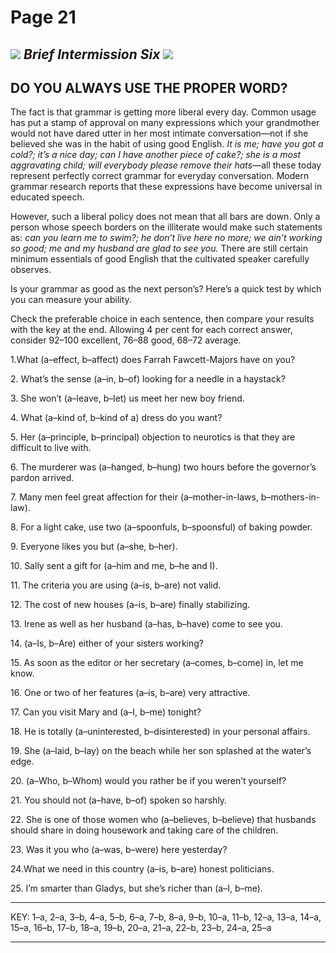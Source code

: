 # Page 21

## ![](blob:moz-extension://95c76d74-e490-4d6a-85ca-b2d3597fcaba/8a1e2af9-964d-4f6a-a444-2976a502585b) _Brief Intermission Six_ ![](blob:moz-extension://95c76d74-e490-4d6a-85ca-b2d3597fcaba/31226d23-f282-42be-8b0e-d8866a1500a2) <a href="#page279" id="page279"></a>

## DO YOU ALWAYS USE THE PROPER WORD?

The fact is that grammar is getting more liberal every day. Common usage has put a stamp of approval on many expressions which your grandmother would not have dared utter in her most intimate conversation—not if she believed she was in the habit of using good English. _It is me; have you got a cold?; it’s a nice day; can I have another piece of cake?; she is a most aggravating child; will everybody please remove their hats_—all these today represent perfectly correct grammar for everyday conversation. Modern grammar research reports that these expressions have become universal in educated speech.

However, such a liberal policy does not mean that all bars are down. Only a person whose speech borders on the illiterate would make such statements as: _can you learn me to swim?; he don’t live here no more; we ain’t working so good; me and my husband are glad to see you._ There are still certain minimum essentials of good English that the cultivated speaker carefully observes.

Is your grammar as good as the next person’s? Here’s a quick test by which you can measure your ability.

Check the preferable choice in each sentence, then compare your results with the key at the end. Allowing 4 per cent for each correct answer, consider 92–100 excellent, 76–88 good, 68–72 average.

&#x20; 1.What (a–effect, b–affect) does Farrah Fawcett-Majors have on you?

&#x20; 2\. What’s the sense (a–in, b–of) looking for a needle in a haystack?

&#x20; 3\. She won’t (a–leave, b–let) us meet her new boy friend.

&#x20; 4\. What (a–kind of, b–kind of a) dress do you want?

&#x20; 5\. Her (a–principle, b–principal) objection to neurotics is that they are difficult to live with.

&#x20; 6\. The murderer was (a–hanged, b–hung) two hours before the governor’s pardon arrived.

&#x20; 7\. Many men feel great affection for their (a–mother-in-laws, b–mothers-in-law).

&#x20; 8\. For a light cake, use two (a–spoonfuls, b–spoonsful) of baking powder.

&#x20; 9\. Everyone likes you but (a–she, b–her).

10\. Sally sent a gift for (a–him and me, b–he and I).

11\. The criteria you are using (a–is, b–are) not valid.

12\. The cost of new houses (a–is, b–are) finally stabilizing.

13\. Irene as well as her husband (a–has, b–have) come to see you.

14\. (a–Is, b–Are) either of your sisters working?

15\. As soon as the editor or her secretary (a–comes, b–come) in, let me know.

16\. One or two of her features (a–is, b–are) very attractive.

17\. Can you visit Mary and (a–I, b–me) tonight?

18\. He is totally (a–uninterested, b–disinterested) in your personal affairs.

19\. She (a–laid, b–lay) on the beach while her son splashed at the water’s edge.

20\. (a–Who, b–Whom) would you rather be if you weren’t yourself?

21\. You should not (a–have, b–of) spoken so harshly.

22\. She is one of those women who (a–believes, b–believe) that husbands should share in doing housework and taking care of the children.

23\. Was it you who (a–was, b–were) here yesterday?

24.What we need in this country (a–is, b–are) honest politicians.

25\. I’m smarter than Gladys, but she’s richer than (a–I, b–me).

***

KEY:  1–a, 2–a, 3–b, 4–a, 5–b, 6–a, 7–b, 8–a, 9–b, 10–a, 11–b, 12–a, 13–a, 14–a, 15–a, 16–b, 17–b, 18–a, 19–b, 20–a, 21–a, 22–b, 23–b, 24–a, 25–a

***

